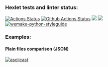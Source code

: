 ### Hexlet tests and linter status:
[![Actions Status](https://github.com/danokp/python-project-50/workflows/hexlet-check/badge.svg)](https://github.com/danokp/python-project-50/actions)
[![Github Actions Status](https://github.com/danokp/python-project-50/workflows/Python%20CI/badge.svg)](https://github.com/danokp/python-project-50/actions)
<a href="https://codeclimate.com/github/danokp/python-project-50/maintainability"><img src="https://api.codeclimate.com/v1/badges/bb9cddcc96361d90f2a0/maintainability" /></a>
<a href="https://codeclimate.com/github/danokp/python-project-50/test_coverage"><img src="https://api.codeclimate.com/v1/badges/bb9cddcc96361d90f2a0/test_coverage" /></a>
[![wemake-python-styleguide](https://img.shields.io/badge/style-wemake-000000.svg)](https://github.com/wemake-services/wemake-python-styleguide)

### Examples:
#### Plain files comparison (JSON)
[![asciicast](https://asciinema.org/a/E7CDNfRyd6xHhkIKSlOPLKWoK.svg)](https://asciinema.org/a/E7CDNfRyd6xHhkIKSlOPLKWoK)